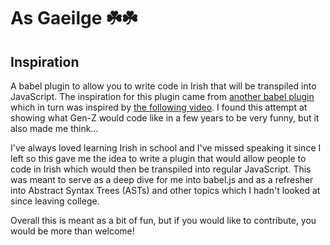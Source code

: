 # As Gaeilge ☘️☘️

## Inspiration

A babel plugin to allow you to write code in Irish that will be transpiled into JavaScript. The inspiration for this plugin came from [another babel plugin](https://github.com/christina-de-martinez/babel-plugin-glowup-vibes) which in turn was inspired by [the following video](https://www.instagram.com/reel/Cwn5KYtIWDm/). I found this attempt at showing what Gen-Z would code like in a few years to be very funny, but it also made me think...

I've always loved learning Irish in school and I've missed speaking it since I left so this gave me the idea to write a plugin that would allow people to code in Irish which would then be transpiled into regular JavaScript. This was meant to serve as a deep dive for me into babel.js and as a refresher into Abstract Syntax Trees (ASTs) and other topics which I hadn't looked at since leaving college.

Overall this is meant as a bit of fun, but if you would like to contribute, you would be more than welcome!
